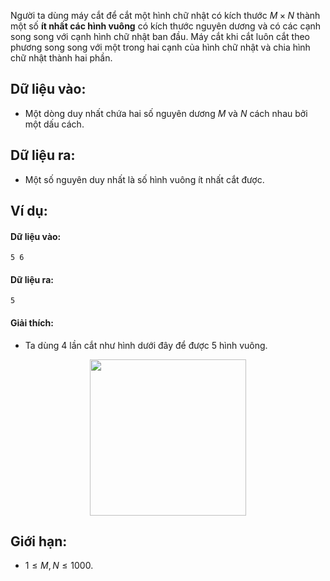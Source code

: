 Người ta dùng máy cắt để cắt một hình chữ nhật có kích thước $M×N$ thành một số **ít nhất các hình vuông** có kích thước nguyên dương và có các cạnh song song với cạnh hình chữ nhật ban đầu. Máy cắt khi cắt luôn cắt theo phương song song với một trong hai cạnh của hình chữ nhật và chia hình chữ nhật thành hai phần.

## Dữ liệu vào:
- Một dòng duy nhất chứa hai số nguyên dương $M$ và $N$ cách nhau bởi một dấu cách.

## Dữ liệu ra:
- Một số nguyên duy nhất là số hình vuông ít nhất cắt được.

## Ví dụ:
#### Dữ liệu vào:
```
5 6
```

#### Dữ liệu ra:
```
5
```

#### Giải thích:
- Ta dùng $4$ lần cắt như hình dưới đây để được $5$ hình vuông.
 <center><img src="/images/problems/432/DPCUTREC.png" width=250px></center>

## Giới hạn:
- $1 ≤ M, N ≤ 1000$.